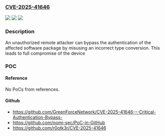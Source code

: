 ### [CVE-2025-41646](https://cve.mitre.org/cgi-bin/cvename.cgi?name=CVE-2025-41646)
![](https://img.shields.io/static/v1?label=Product&message=Revolution%20Pi%20webstatus&color=blue)
![](https://img.shields.io/static/v1?label=Version&message=0.0.0%20&color=brightgreen)
![](https://img.shields.io/static/v1?label=Vulnerability&message=CWE-704%20Incorrect%20Type%20Conversion%20or%20Cast&color=brightgreen)

### Description

An unauthorized remote attacker can bypass the authentication of the affected software package by misusing an incorrect type conversion. This leads to full compromise of the device

### POC

#### Reference
No PoCs from references.

#### Github
- https://github.com/GreenForceNetwork/CVE-2025-41646---Critical-Authentication-Bypass-
- https://github.com/nomi-sec/PoC-in-GitHub
- https://github.com/r0otk3r/CVE-2025-41646

